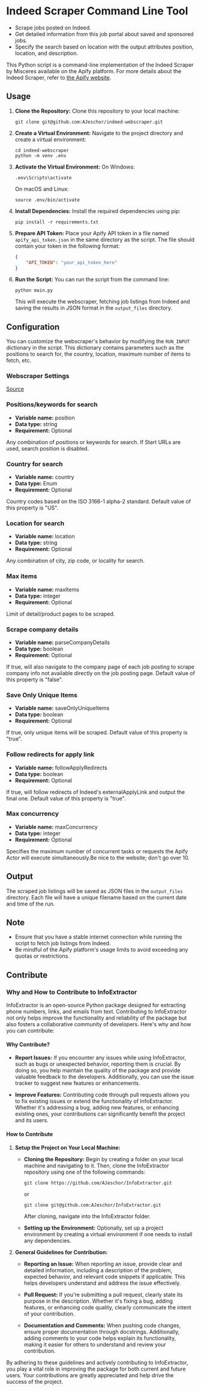

# Indeed Scraper Command Line Tool

- Scrape jobs posted on Indeed.
- Get detailed information from this job portal about saved and sponsored jobs.
- Specify the search based on location with the output attributes position, location, and description.

This Python script is a command-line implementation of the Indeed Scraper by Misceres available on the Apify platform. For more details about the Indeed Scraper, refer to [the Apify website](https://apify.com/misceres/indeed-scraper).

## Usage

1. **Clone the Repository:**
   Clone this repository to your local machine:

   ```
   git clone git@github.com:AJeschor/indeed-webscraper.git
   ```

2. **Create a Virtual Environment:**
   Navigate to the project directory and create a virtual environment:

   ```
   cd indeed-webscraper
   python -m venv .env
   ```

3. **Activate the Virtual Environment:**
   On Windows:

   ```
   .env\Scripts\activate
   ```

   On macOS and Linux:

   ```
   source .env/bin/activate
   ```

4. **Install Dependencies:**
   Install the required dependencies using pip:

   ```
   pip install -r requirements.txt
   ```

5. **Prepare API Token:**
   Place your Apify API token in a file named `apify_api_token.json` in the same directory as the script. The file should contain your token in the following format:

   ```json
   {
       "API_TOKEN": "your_api_token_here"
   }
   ```

6. **Run the Script:**
   You can run the script from the command line:

   ```
   python main.py
   ```

   This will execute the webscraper, fetching job listings from Indeed and saving the results in JSON format in the `output_files` directory.

## Configuration

You can customize the webscraper's behavior by modifying the `RUN_INPUT` dictionary in the script. This dictionary contains parameters such as the positions to search for, the country, location, maximum number of items to fetch, etc.

### Webscraper Settings

[Source](https://apify.com/misceres/indeed-scraper/input-schema)

### Positions/keywords for search
- **Variable name:** position
- **Data type:** string
- **Requirement:** Optional

Any combination of positions or keywords for search. If Start URLs are used, search position is disabled.

### Country for search
- **Variable name:** country
- **Data type:** Enum
- **Requirement:** Optional

Country codes based on the ISO 3166-1 alpha-2 standard. Default value of this property is "US".

### Location for search
- **Variable name:** location
- **Data type:** string
- **Requirement:** Optional

Any combination of city, zip code, or locality for search.

### Max items
- **Variable name:** maxItems
- **Data type:** integer
- **Requirement:** Optional

Limit of detail/product pages to be scraped.

### Scrape company details
- **Variable name:** parseCompanyDetails
- **Data type:** boolean
- **Requirement:** Optional

If true, will also navigate to the company page of each job posting to scrape company info not available directly on the job posting page. Default value of this property is "false".

### Save Only Unique Items
- **Variable name:** saveOnlyUniqueItems
- **Data type:** boolean
- **Requirement:** Optional

If true, only unique items will be scraped. Default value of this property is "true".

### Follow redirects for apply link
- **Variable name:** followApplyRedirects
- **Data type:** boolean
- **Requirement:** Optional

If true, will follow redirects of Indeed's externalApplyLink and output the final one. Default value of this property is "true".

### Max concurrency
- **Variable name:** maxConcurrency
- **Data type:** integer
- **Requirement:** Optional

Specifies the maximum number of concurrent tasks or requests the Apify Actor will execute simultaneously.Be nice to the website; don't go over 10.

## Output

The scraped job listings will be saved as JSON files in the `output_files` directory. Each file will have a unique filename based on the current date and time of the run.

## Note

- Ensure that you have a stable internet connection while running the script to fetch job listings from Indeed.
- Be mindful of the Apify platform's usage limits to avoid exceeding any quotas or restrictions.

## Contribute

### Why and How to Contribute to InfoExtractor

InfoExtractor is an open-source Python package designed for extracting phone numbers, links, and emails from text. Contributing to InfoExtractor not only helps improve the functionality and reliability of the package but also fosters a collaborative community of developers. Here's why and how you can contribute:

#### Why Contribute?

- **Report Issues:** If you encounter any issues while using InfoExtractor, such as bugs or unexpected behavior, reporting them is crucial. By doing so, you help maintain the quality of the package and provide valuable feedback to the developers. Additionally, you can use the issue tracker to suggest new features or enhancements.

- **Improve Features:** Contributing code through pull requests allows you to fix existing issues or extend the functionality of InfoExtractor. Whether it's addressing a bug, adding new features, or enhancing existing ones, your contributions can significantly benefit the project and its users.

#### How to Contribute

1. **Setup the Project on Your Local Machine:**

    - **Cloning the Repository:** Begin by creating a folder on your local machine and navigating to it. Then, clone the InfoExtractor repository using one of the following commands:
        ```
        git clone https://github.com/AJeschor/InfoExtractor.git
        ```
        or
        ```
        git clone git@github.com:AJeschor/InfoExtractor.git
        ```
        After cloning, navigate into the InfoExtractor folder.

    - **Setting up the Environment:** Optionally, set up a project environment by creating a virtual environment if one needs to install any dependencies.

2. **General Guidelines for Contribution:**

    - **Reporting an Issue:** When reporting an issue, provide clear and detailed information, including a description of the problem, expected behavior, and relevant code snippets if applicable. This helps developers understand and address the issue effectively.

    - **Pull Request:** If you're submitting a pull request, clearly state its purpose in the description. Whether it's fixing a bug, adding features, or enhancing code quality, clearly communicate the intent of your contribution.

    - **Documentation and Comments:** When pushing code changes, ensure proper documentation through docstrings. Additionally, adding comments to your code helps explain its functionality, making it easier for others to understand and review your contribution.

By adhering to these guidelines and actively contributing to InfoExtractor, you play a vital role in improving the package for both current and future users. Your contributions are greatly appreciated and help drive the success of the project.
